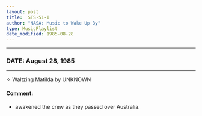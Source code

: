 ```yaml
---
layout: post
title:  STS-51-I
author: "NASA: Music to Wake Up By"
type: MusicPlaylist
date_modified: 1985-08-28
---
```


----
### DATE: August 28, 1985
----
✧ Waltzing Matilda by UNKNOWN

#### Comment:
* awakened the crew as they passed over Australia.
